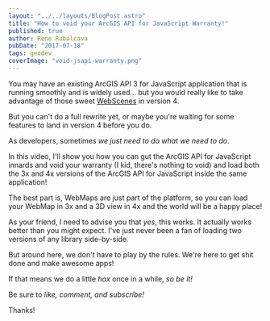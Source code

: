 ```yaml
---
layout: "../../layouts/BlogPost.astro"
title: "How to void your ArcGIS API for JavaScript Warranty!"
published: true
author: Rene Rubalcava
pubDate: "2017-07-18"
tags: geodev
coverImage: "void-jsapi-warranty.png"
---
```


You may have an existing ArcGIS API 3 for JavaScript application that is running smoothly and is widely used... but you would really like to take advantage of those sweet [WebScenes](https://developers.arcgis.com/javascript/latest/sample-code/webscene-slides/index.html) in version 4.

But you can't do a full rewrite yet, or maybe you're waiting for some features to land in version 4 before you do.

As developers, sometimes _we just need to do what we need to do_.

In this video, I'll show you how you can gut the ArcGIS API for JavaScript innards and void your warranty (I kid, there's nothing to void) and load both the 3x and 4x versions of the ArcGIS API for JavaScript inside the same application!

The best part is, WebMaps are just part of the platform, so you can load your WebMap in 3x and a 3D view in 4x and the world will be a happy place!

<lite-youtube videoid="m6B2cMIuFIM"></lite-youtube>

As your friend, I need to advise you that _yes_, this works. It actually works better than you might expect. I've just never been a fan of loading two versions of any library side-by-side.

But around here, we don't have to play by the rules. We're here to get shit done and make awesome apps!

If that means we do a little _hax_ once in a while, _so be it!_

Be sure to _like, comment, and subscribe!_

Thanks!
